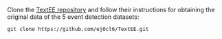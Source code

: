 Clone the [TextEE repository](https://github.com/ej0cl6/TextEE) and follow their instructions for obtaining the original data of the 5 event detection datasets: 

`git clone https://github.com/ej0cl6/TextEE.git`
